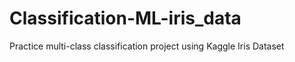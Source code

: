 # Classification-ML-iris_data
Practice multi-class classification project using Kaggle Iris Dataset
